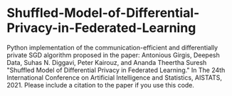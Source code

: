 # Shuffled-Model-of-Differential-Privacy-in-Federated-Learning
Python implementation of the communication-efficient and differentially private SGD algorithm proposed in the paper:
Antonious Girgis, Deepesh Data, Suhas N. Diggavi, Peter Kairouz, and Ananda Theertha Suresh "Shuffled Model of Differential Privacy in Federated Learning." In The 24th International Conference on Artificial Intelligence and Statistics, AISTATS, 2021. 
Please include a citation to the paper if you use this code.
